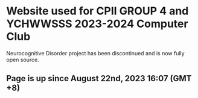 # Website used for CPII GROUP 4 and YCHWWSSS 2023-2024 Computer Club
Neurocognitive Disorder project has been discontinued and is now fully open source.
<br />
<h2>Page is up since August 22nd, 2023 16:07 (GMT +8)</h2>

